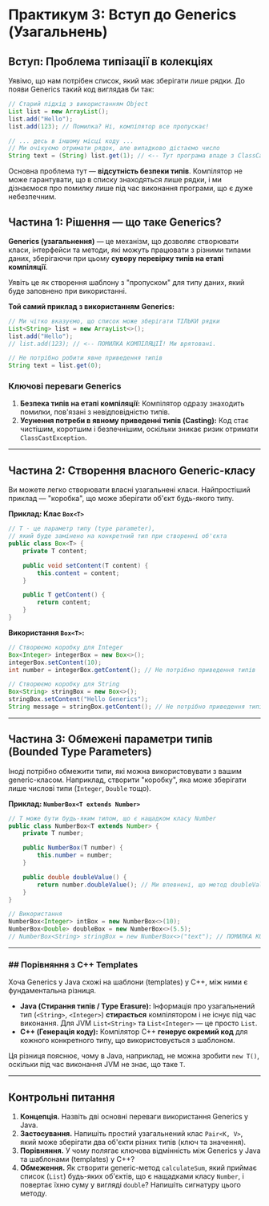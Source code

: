 # Практикум 3: Вступ до Generics (Узагальнень)

## Вступ: Проблема типізації в колекціях

Уявімо, що нам потрібен список, який має зберігати лише рядки. До появи Generics такий код виглядав би так:

```java
// Старий підхід з використанням Object
List list = new ArrayList();
list.add("Hello");
list.add(123); // Помилка? Ні, компілятор все пропускає!

// ... десь в іншому місці коду ...
// Ми очікуємо отримати рядок, але випадково дістаємо число
String text = (String) list.get(1); // <-- Тут програма впаде з ClassCastException
````

Основна проблема тут — **відсутність безпеки типів**. Компілятор не може гарантувати, що в списку знаходяться лише рядки, і ми дізнаємося про помилку лише під час виконання програми, що є дуже небезпечним.

## Частина 1: Рішення — що таке Generics?

**Generics (узагальнення)** — це механізм, що дозволяє створювати класи, інтерфейси та методи, які можуть працювати з різними типами даних, зберігаючи при цьому **сувору перевірку типів на етапі компіляції**.

Уявіть це як створення шаблону з "пропуском" для типу даних, який буде заповнено при використанні.

**Той самий приклад з використанням Generics:**

```java
// Ми чітко вказуємо, що список може зберігати ТІЛЬКИ рядки
List<String> list = new ArrayList<>();
list.add("Hello");
// list.add(123); // <-- ПОМИЛКА КОМПІЛЯЦІЇ! Ми врятовані.

// Не потрібно робити явне приведення типів
String text = list.get(0);
```

### Ключові переваги Generics

1.  **Безпека типів на етапі компіляції:** Компілятор одразу знаходить помилки, пов'язані з невідповідністю типів.
2.  **Усунення потреби в явному приведенні типів (Casting):** Код стає чистішим, коротшим і безпечнішим, оскільки зникає ризик отримати `ClassCastException`.

-----

## Частина 2: Створення власного Generic-класу

Ви можете легко створювати власні узагальнені класи. Найпростіший приклад — "коробка", що може зберігати об'єкт будь-якого типу.

**Приклад: Клас `Box<T>`**

```java
// T - це параметр типу (type parameter),
// який буде замінено на конкретний тип при створенні об'єкта
public class Box<T> {
    private T content;

    public void setContent(T content) {
        this.content = content;
    }

    public T getContent() {
        return content;
    }
}
```

**Використання `Box<T>`:**

```java
// Створюємо коробку для Integer
Box<Integer> integerBox = new Box<>();
integerBox.setContent(10);
int number = integerBox.getContent(); // Не потрібно приведення типів

// Створюємо коробку для String
Box<String> stringBox = new Box<>();
stringBox.setContent("Hello Generics");
String message = stringBox.getContent(); // Не потрібно приведення типів
```

-----

## Частина 3: Обмежені параметри типів (Bounded Type Parameters)

Іноді потрібно обмежити типи, які можна використовувати з вашим generic-класом. Наприклад, створити "коробку", яка може зберігати лише числові типи (`Integer`, `Double` тощо).

**Приклад: `NumberBox<T extends Number>`**

```java
// T може бути будь-яким типом, що є нащадком класу Number
public class NumberBox<T extends Number> {
    private T number;

    public NumberBox(T number) {
        this.number = number;
    }

    public double doubleValue() {
        return number.doubleValue(); // Ми впевнені, що метод doubleValue() існує
    }
}

// Використання
NumberBox<Integer> intBox = new NumberBox<>(10);
NumberBox<Double> doubleBox = new NumberBox<>(5.5);
// NumberBox<String> stringBox = new NumberBox<>("text"); // ПОМИЛКА КОМПІЛЯЦІЇ!
```

-----

### \#\# Порівняння з C++ Templates

Хоча Generics у Java схожі на шаблони (templates) у C++, між ними є фундаментальна різниця.

  * **Java (Стирання типів / Type Erasure):** Інформація про узагальнений тип (`<String>`, `<Integer>`) **стирається** компілятором і не існує під час виконання. Для JVM `List<String>` та `List<Integer>` — це просто `List`.
  * **C++ (Генерація коду):** Компілятор C++ **генерує окремий код** для кожного конкретного типу, що використовується з шаблоном.

Ця різниця пояснює, чому в Java, наприклад, не можна зробити `new T()`, оскільки під час виконання JVM не знає, що таке `T`.

-----

## Контрольні питання

1.  **Концепція.** Назвіть дві основні переваги використання Generics у Java.
2.  **Застосування.** Напишіть простий узагальнений клас `Pair<K, V>`, який може зберігати два об'єкти різних типів (ключ та значення).
3.  **Порівняння.** У чому полягає ключова відмінність між Generics у Java та шаблонами (templates) у C++?
4.  **Обмеження.** Як створити generic-метод `calculateSum`, який приймає список (`List`) будь-яких об'єктів, що є нащадками класу `Number`, і повертає їхню суму у вигляді `double`? Напишіть сигнатуру цього методу.
